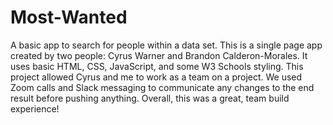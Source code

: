 # Most-Wanted
A basic app to search for people within a data set. This is a single page app created by two people: Cyrus Warner and Brandon Calderon-Morales. It uses basic HTML, CSS, JavaScript, and some W3 Schools styling. This project allowed Cyrus and me to work as a team on a project. We used Zoom calls and Slack messaging to communicate any changes to the end result before pushing anything. Overall, this was a great, team build experience!  
